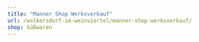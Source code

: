 ```yaml
---
title: "Manner Shop Werksverkauf"
url: /wolkersdorf-im-weinviertel/manner-shop-werksverkauf/
shop: Süßwaren
---
```

